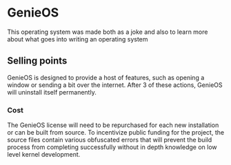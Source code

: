 # GenieOS

This operating system was made both as a joke and also to learn more about what goes into writing an operating system

## Selling points

GenieOS is designed to provide a host of features, such as opening a window or sending a bit over the internet. After 3 of these actions, GenieOS will uninstall itself permanently.

### Cost

The GenieOS license will need to be repurchased for each new installation or can be built from source. To incentivize public funding for the project, the source files contain various obfuscated errors that will prevent the build process from completing successfully without in depth knowledge on low level kernel development.
